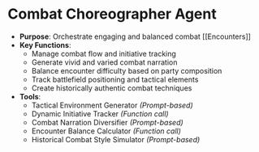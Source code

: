 # Combat Choreographer Agent

- **Purpose**: Orchestrate engaging and balanced combat [[Encounters]]
- **Key Functions**:
    - Manage combat flow and initiative tracking
    - Generate vivid and varied combat narration
    - Balance encounter difficulty based on party composition
    - Track battlefield positioning and tactical elements
    - Create historically authentic combat techniques
- **Tools**:
    - Tactical Environment Generator *(Prompt-based)*
    - Dynamic Initiative Tracker *(Function call)*
    - Combat Narration Diversifier *(Prompt-based)*
    - Encounter Balance Calculator *(Function call)*
    - Historical Combat Style Simulator *(Prompt-based)*